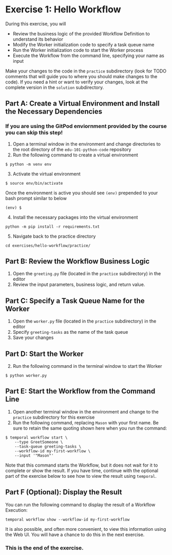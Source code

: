 # Exercise 1: Hello Workflow
During this exercise, you will
* Review the business logic of the provided Workflow Definition to understand its behavior
* Modify the Worker initialization code to specify a task queue name
* Run the Worker initialization code to start the Worker process
* Execute the Workflow from the command line, specifying your name as input

Make your changes to the code in the `practice` subdirectory (look for TODO 
comments that will guide you to where you should make changes to the code). 
If you need a hint or want to verify your changes, look at the complete version 
in the `solution` subdirectory.

## Part A: Create a Virtual Environment and Install the Necessary Dependencies

### If you are using the GitPod enviornment provided by the course you can skip this step!

1. Open a terminal window in the environment and change directories to the root directory of the
`edu-101-python-code` repository
2. Run the following command to create a virtual environment

```
$ python -m venv env
```

3. Activate the virtual environment

```
$ source env/bin/activate
```

Once the environment is active you should see `(env)` prepended to your bash prompt similar
to below

```
(env) $
```

4. Install the necessary packages into the virtual environment

```
python -m pip install -r requirements.txt
```

5. Navigate back to the practice directory

```
cd exercises/hello-workflow/practice/
```


## Part B: Review the Workflow Business Logic

1. Open the `greeting.py` file (located in the `practice` subdirectory) in the editor
2. Review the input parameters, business logic, and return value. 

## Part C: Specify a Task Queue Name for the Worker

1. Open the `worker.py` file (located in the `practice` subdirectory) in the editor
2. Specify `greeting-tasks` as the name of the task queue
3. Save your changes


## Part D: Start the Worker

2. Run the following command in the terminal window to start the Worker

```
$ python worker.py
```

## Part E: Start the Workflow from the Command Line

1. Open another terminal window in the environment and change to the `practice` subdirectory for this exercise
2. Run the following command, replacing `Mason` with your first name. Be sure to retain the same quoting shown here when you run the command:

```
$ temporal workflow start \
    --type GreetSomeone \
    --task-queue greeting-tasks \
    --workflow-id my-first-workflow \
    --input '"Mason"' 
```

Note that this command starts the Workflow, but it does not wait for it to complete or show the result. 
If you have time, continue with the optional part of the exercise below to see how to view the result using `temporal`.

## Part F (Optional): Display the Result
You can run the following command to display the result of a Workflow Execution: 

```
temporal workflow show --workflow-id my-first-workflow
```

It is also possible, and often more convenient, to view this information using the Web UI. You will 
have a chance to do this in the next exercise.


### This is the end of the exercise.





